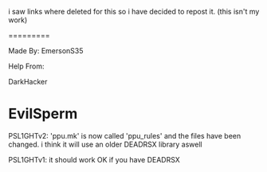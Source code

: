 i saw links where deleted for this so i have decided to repost it. (this isn't my work)

=========

Made By: 
EmersonS35

Help From:

DarkHacker

EvilSperm
============
PSL1GHTv2: 'ppu.mk' is now called 'ppu_rules' and the files have been changed. i think it will use an older DEADRSX library aswell

PSL1GHTv1: it should work OK  if you have DEADRSX
